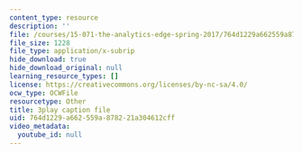 ```yaml
---
content_type: resource
description: ''
file: /courses/15-071-the-analytics-edge-spring-2017/764d1229a662559a878221a304612cff_bzxoBEh4is8.vtt
file_size: 1228
file_type: application/x-subrip
hide_download: true
hide_download_original: null
learning_resource_types: []
license: https://creativecommons.org/licenses/by-nc-sa/4.0/
ocw_type: OCWFile
resourcetype: Other
title: 3play caption file
uid: 764d1229-a662-559a-8782-21a304612cff
video_metadata:
  youtube_id: null
---
```

